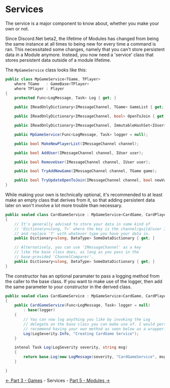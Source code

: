 ﻿Services
========

The service is a major component to know about, whether you make your own or not.

Since Discord.Net beta2, the lifetime of Modules has changed from being
the same instance at all times to being new for every time a command is ran.
This necessitated some changes, namely that you can't store persistent data *in*
a Module anymore. Instead, you now need a 'service' class that stores persistent data
outside of a module lifetime.

The `MpGameService` class looks like this:
```cs
public class MpGameService<TGame, TPlayer>
    where TGame   : GameBase<TPlayer>
    where TPlayer : Player
{
    protected Func<LogMessage, Task> Log { get; }

    public IReadOnlyDictionary<IMessageChannel, TGame> GameList { get; }

    public IReadOnlyDictionary<IMessageChannel, bool> OpenToJoin { get; }

    public IReadOnlyDictionary<IMessageChannel, ImmutableHashSet<IUser>> PlayerList { get; }

    public MpGameService(Func<LogMessage, Task> logger = null);

    public bool MakeNewPlayerList(IMessageChannel channel);

    public bool AddUser(IMessageChannel channel, IUser user);

    public bool RemoveUser(IMessageChannel channel, IUser user);

    public bool TryAddNewGame(IMessageChannel channel, TGame game);

    public bool TryUpdateOpenToJoin(IMessageChannel channel, bool newValue, bool comparisonValue);
}
```

While making your own is technically optional, it's recommended to at least make
an empty class that derives from it, so that adding persistent data later on
won't involve a lot more trouble than necessary.
```cs
public sealed class CardGameService : MpGameService<CardGame, CardPlayer>
{
    // It's generally advised to store your data in some kind of
    // 'Dictionary<ulong, T>' where the key is the channel/guild/user ID
    // and replace 'T' with whatever type you have your data in.
    public Dictionary<ulong, DataType> SomeDataDictionary { get; }

    // Alternatively, you can use 'IMessageChannel' as a key
    // like the base class does, as long as you pass in the
    // base-provided 'ChannelComparer'.
    public Dictionary<ulong, DataType> SomeDataDictionary { get; }
}
```

The constructor has an optional paramater to pass a logging method from
the caller to the base class. If you want to make use of the logger, then
add the same parameter to your constructor in the derived class.
```cs
public sealed class CardGameService : MpGameService<CardGame, CardPlayer>
{
    public CardGameService(Func<LogMessage, Task> logger = null)
        : base(logger)
    {
        // You can now log anything you like by invoking the Log 
        // delegate on the base class you can make use of. I would personally
        // recommend having your own method as seen below as a wrapper.
        Log(LogSeverity.Info, "Creating CardGame Service");
    }

    intenal Task Log(LogSeverity severity, string msg)
    {
        return base.Log(new LogMessage(severity, "CardGameService", msg));
    }

}
```

[<- Part 3 - Games](3-Games.md) - Services - [Part 5 - Modules ->](5-Modules.md)
